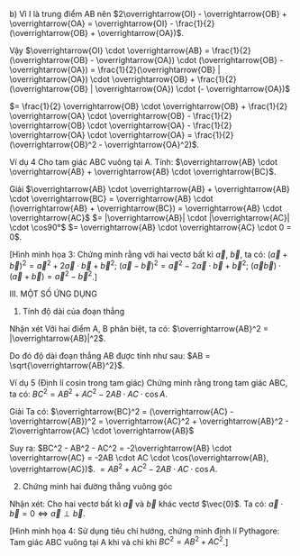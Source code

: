 b) Vì I là trung điểm AB nên $2\overrightarrow{OI} - \overrightarrow{OB} + \overrightarrow{OA} = \overrightarrow{OI} - \frac{1}{2}(\overrightarrow{OB} + \overrightarrow{OA})$.

Vậy $\overrightarrow{OI} \cdot \overrightarrow{AB} = \frac{1}{2}(\overrightarrow{OB} - \overrightarrow{OA}) \cdot (\overrightarrow{OB} - \overrightarrow{OA}) = \frac{1}{2}(\overrightarrow{OB} | \overrightarrow{OA}) \cdot \overrightarrow{OB} + \frac{1}{2}(\overrightarrow{OB} | \overrightarrow{OA}) \cdot (- \overrightarrow{OA})$

$= \frac{1}{2} \overrightarrow{OB} \cdot \overrightarrow{OB} + \frac{1}{2} \overrightarrow{OA} \cdot \overrightarrow{OB} - \frac{1}{2} \overrightarrow{OB} \cdot \overrightarrow{OA} - \frac{1}{2} \overrightarrow{OA} \cdot \overrightarrow{OA} = \frac{1}{2} (\overrightarrow{OB}^2 - \overrightarrow{OA}^2)$.

Ví dụ 4 Cho tam giác ABC vuông tại A. Tính:
$\overrightarrow{AB} \cdot \overrightarrow{AB} + \overrightarrow{AB} \cdot \overrightarrow{BC}$.

Giải
$\overrightarrow{AB} \cdot \overrightarrow{AB} + \overrightarrow{AB} \cdot \overrightarrow{BC} = \overrightarrow{AB} \cdot (\overrightarrow{AB} + \overrightarrow{BC}) = \overrightarrow{AB} \cdot \overrightarrow{AC}$
$= |\overrightarrow{AB}| \cdot |\overrightarrow{AC}| \cdot \cos90°$
$= \overrightarrow{AB} \cdot \overrightarrow{AC} \cdot 0 = 0$.

[Hình minh họa 3: Chứng minh rằng với hai vectơ bất kì $\vec{a}$, $\vec{b}$, ta có:
$(\vec{a} + \vec{b})^2 = \vec{a}^2 + 2\vec{a} \cdot \vec{b} + \vec{b}^2$;
$(\vec{a} - \vec{b})^2 = \vec{a}^2 - 2\vec{a} \cdot \vec{b} + \vec{b}^2$;
$(\vec{a} \vec{b}) \cdot (\vec{a} + \vec{b}) = \vec{a}^2 - \vec{b}^2$.]

III. MỘT SỐ ỨNG DỤNG

1. Tính độ dài của đoạn thẳng

Nhận xét
Với hai điểm A, B phân biệt, ta có: $\overrightarrow{AB}^2 = |\overrightarrow{AB}|^2$.

Do đó độ dài đoạn thẳng AB được tính như sau: $AB = \sqrt{\overrightarrow{AB}^2}$.

Ví dụ 5 (Định lí cosin trong tam giác)
Chứng minh rằng trong tam giác ABC, ta có:
$BC^2 = AB^2 + AC^2 - 2AB \cdot AC \cdot \cos A$.

Giải
Ta có: $\overrightarrow{BC}^2 = (\overrightarrow{AC} - \overrightarrow{AB})^2 = \overrightarrow{AC}^2 + \overrightarrow{AB}^2 - 2\overrightarrow{AC} \cdot \overrightarrow{AB}$

Suy ra: $BC^2 - AB^2 - AC^2 = -2\overrightarrow{AB} \cdot \overrightarrow{AC} = -2AB \cdot AC \cdot \cos(\overrightarrow{AB}, \overrightarrow{AC})$.
$= AB^2 + AC^2 - 2AB \cdot AC \cdot \cos A$.

2. Chứng minh hai đường thẳng vuông góc

Nhận xét: Cho hai vectơ bất kì $\vec{a}$ và $\vec{b}$ khác vectơ $\vec{0}$. Ta có: $\vec{a} \cdot \vec{b} = 0 \Leftrightarrow \vec{a} \perp \vec{b}$.

[Hình minh họa 4: Sử dụng tiêu chí hướng, chứng minh định lí Pythagore:
Tam giác ABC vuông tại A khi và chỉ khi $BC^2 = AB^2 + AC^2$.]